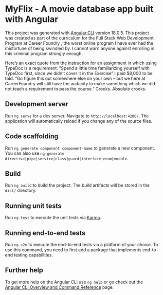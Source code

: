 # MyFlix - A movie database app built with Angular

This project was generated with [Angular CLI](https://github.com/angular/angular-cli) version 18.0.5. This project was created as part of the curriculum for the Full Stack Web Development Program at Career Foundry , the worst online program I have ever had the misfortune of being swindled by. I cannot warn anyone against enrolling in this criminal program strongly enough. 

Here’s an exact quote from the instruction for an assignment in which using TypeDoc is a requirement:
“Spend a little time familiarizing yourself with TypeDoc first, since we didn’t cover it in the Exercise”
I paid $8,000 to be told. “Go figure this out somewhere else on your own – but we here at CareerFoundry will still have the audacity to make something which we did not teach a requirement to pass the course.”
Crooks. Absolute crooks.

## Development server

Run `ng serve` for a dev server. Navigate to `http://localhost:4200/`. The application will automatically reload if you change any of the source files.

## Code scaffolding

Run `ng generate component component-name` to generate a new component. You can also use `ng generate directive|pipe|service|class|guard|interface|enum|module`.

## Build

Run `ng build` to build the project. The build artifacts will be stored in the `dist/` directory.

## Running unit tests

Run `ng test` to execute the unit tests via [Karma](https://karma-runner.github.io).

## Running end-to-end tests

Run `ng e2e` to execute the end-to-end tests via a platform of your choice. To use this command, you need to first add a package that implements end-to-end testing capabilities.

## Further help

To get more help on the Angular CLI use `ng help` or go check out the [Angular CLI Overview and Command Reference](https://angular.dev/tools/cli) page.
